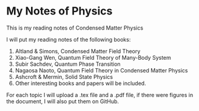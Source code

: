 My Notes of Physics
===================
This is my reading notes of Condensed Matter Physics

I will put my reading notes of the following books:

1. Altland & Simons, Condensed Matter Field Theory
2. Xiao-Gang Wen, Quantum Field Theory of Many-Body System
3. Subir Sachdev, Quantum Phase Transition
4. Nagaosa Naoto, Quantum Field Theory in Condensed Matter Physics
5. Ashcroft & Mermin, Solid State Physics
6. Other interesting books and papers will be included.

For each topic I will upload a .tex file and a .pdf file, if there were figures in the document, I will also put them on GitHub.
